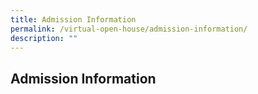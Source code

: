 ```yaml
---
title: Admission Information
permalink: /virtual-open-house/admission-information/
description: ""
---
```

## Admission Information

